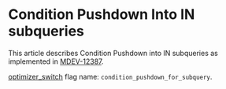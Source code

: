# Condition Pushdown Into IN subqueries

This article describes Condition Pushdown into IN subqueries as implemented in [MDEV-12387](https://jira.mariadb.org/browse/MDEV-12387).

[optimizer_switch](/replication/optimization-and-tuning/query-optimizations/optimizer-switch) flag name: `condition_pushdown_for_subquery`.